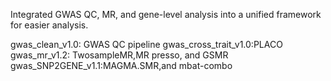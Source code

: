 Integrated GWAS QC, MR, and gene-level analysis into a unified framework for easier analysis.

gwas_clean_v1.0: GWAS QC pipeline
gwas_cross_trait_v1.0:PLACO
gwas_mr_v1.2: TwosampleMR,MR presso, and GSMR
gwas_SNP2GENE_v1.1:MAGMA.SMR,and mbat-combo
